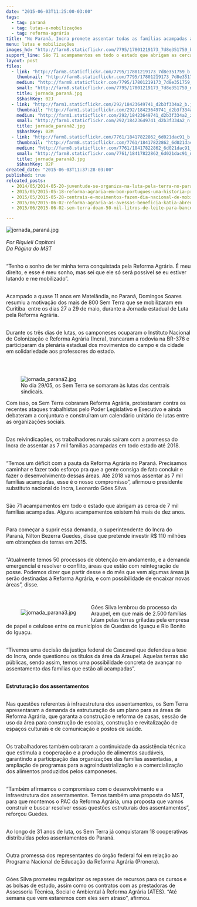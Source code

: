 ```yaml
---
date: "2015-06-03T11:25:00-03:00"
tags:
  - tag: paraná
  - tag: lutas-e-mobilizações
  - tag: reforma-agrária
title: "No Paraná, Incra promete assentar todas as famílias acampadas até 2018"
menu: lutas e mobilizações
images_hd: "http://farm8.staticflickr.com/7795/17801219173_7d8e351759_b.jpg"
support_line: São 71 acampamentos em todo o estado que abrigam as cerca de 7 mil famílias acampadas. Alguns acampamentos existem há mais de dez anos.
layout: post
files:
  - link: "http://farm8.staticflickr.com/7795/17801219173_7d8e351759_b.jpg"
    thumbnail: "http://farm8.staticflickr.com/7795/17801219173_7d8e351759_t.jpg"
    medium: "http://farm8.staticflickr.com/7795/17801219173_7d8e351759_z.jpg"
    small: "http://farm8.staticflickr.com/7795/17801219173_7d8e351759_n.jpg"
    title: jornada_paraná.jpg
    $$hashKey: 02J
  - link: "http://farm1.staticflickr.com/292/18423649741_d2b3f334a2_b.jpg"
    thumbnail: "http://farm1.staticflickr.com/292/18423649741_d2b3f334a2_t.jpg"
    medium: "http://farm1.staticflickr.com/292/18423649741_d2b3f334a2_z.jpg"
    small: "http://farm1.staticflickr.com/292/18423649741_d2b3f334a2_n.jpg"
    title: jornada_paraná2.jpg
    $$hashKey: 02M
  - link: "http://farm8.staticflickr.com/7761/18417822862_6d021dac91_b.jpg"
    thumbnail: "http://farm8.staticflickr.com/7761/18417822862_6d021dac91_t.jpg"
    medium: "http://farm8.staticflickr.com/7761/18417822862_6d021dac91_z.jpg"
    small: "http://farm8.staticflickr.com/7761/18417822862_6d021dac91_n.jpg"
    title: jornada_paraná3.jpg
    $$hashKey: 02P
created_date: "2015-06-03T11:37:28-03:00"
published: true
releated_posts:
  - 2014/05/2014-05-20-juventude-se-organiza-na-luta-pela-terra-no-parana.md-e
  - 2015/05/2015-05-18-reforma-agraria-em-bom-portugues-uma-historia-premiada.md
  - 2015/05/2015-05-28-centrais-e-movimentos-fazem-dia-nacional-de-mobilizacao-contra-projeto-da-terceirizacao.md
  - 2015/06/2015-06-02-reforma-agraria-as-avessas-beneficia-katia-abreu.md
  - 2015/06/2015-06-02-sem-terra-doam-50-mil-litros-de-leite-para-banco-de-alimentos-de-sc.md

---
```

<p><img alt="jornada_paraná.jpg" src="http://farm8.staticflickr.com/7795/17801219173_7d8e351759_b.jpg" /><br />
<br />
<em>Por Riquieli Capitani<br />
Da P&aacute;gina do MST</em></p>

<p><br />
&ldquo;Tenho o sonho de ter minha terra conquistada pela Reforma Agr&aacute;ria. &Eacute; meu direito, e esse &eacute; meu sonho, mas sei que ele s&oacute; ser&aacute; poss&iacute;vel se eu estiver lutando e me mobilizado&rdquo;.</p>

<p><br />
Acampado a quase 11 anos em Matel&acirc;ndia, no Paran&aacute;, Domingos Soares resumiu a motiva&ccedil;&atilde;o dos mais de 800 Sem Terra que se mobilizaram em Curitiba&nbsp; entre os dias 27 a 29 de maio, durante a Jornada estadual de Luta pela Reforma Agr&aacute;ria.</p>

<p><br />
Durante os tr&ecirc;s dias de lutas, os camponeses ocuparam o Instituto Nacional de Coloniza&ccedil;&atilde;o e Reforma Agr&aacute;ria (Incra), trancaram a rodovia na BR-376 e participaram da plen&aacute;ria estadual dos movimentos do campo e da cidade em solidariedade aos professores do estado.</p>

<p>&nbsp;</p>

<figure class="image" style="float:right"><img alt="jornada_paraná2.jpg" src="http://farm1.staticflickr.com/292/18423649741_d2b3f334a2_b.jpg" />
<figcaption>No dia 29/05, os Sem Terra se somaram &agrave;s lutas das centrais sindicais.</figcaption>
</figure>

<p>Com isso, os Sem Terra cobraram Reforma Agr&aacute;ria, protestaram contra os recentes ataques trabalhistas pelo Poder Legislativo e Executivo e ainda debateram a conjuntura e constru&iacute;ram um calend&aacute;rio unit&aacute;rio de lutas entre as organiza&ccedil;&otilde;es sociais.</p>

<p><br />
Das reivindica&ccedil;&otilde;es, os trabalhadores rurais sa&iacute;ram com a promessa do Incra de assentar as 7 mil fam&iacute;lias acampadas em todo estado at&eacute; 2018. &nbsp;</p>

<p><br />
&ldquo;Temos um d&eacute;ficit com a pauta da Reforma Agr&aacute;ria no Paran&aacute;. Precisamos caminhar e fazer todo esfor&ccedil;o pra que a gente consiga de fato concluir e fazer o desenvolvimento dessas &aacute;reas. At&eacute; 2018 vamos assentar as 7 mil fam&iacute;lias acampadas, esse &eacute; o nosso compromisso&rdquo;, afirmou o presidente substituto nacional do Incra, Leonardo G&oacute;es Silva.</p>

<p><br />
S&atilde;o 71 acampamentos em todo o estado que abrigam as cerca de 7 mil fam&iacute;lias acampadas. Alguns acampamentos existem h&aacute; mais de dez anos.</p>

<p><br />
Para come&ccedil;ar a suprir essa demanda, o superintendente do Incra do Paran&aacute;, Nilton Bezerra Guedes, disse que pretende investir R$ 110 milh&otilde;es em obten&ccedil;&otilde;es de terras em 2015.</p>

<p><br />
&ldquo;Atualmente temos 50 processos de obten&ccedil;&atilde;o em andamento, e a demanda emergencial &eacute; resolver o conflito, &aacute;reas que est&atilde;o com reintegra&ccedil;&atilde;o de posse. Podemos dizer que partir desse e do m&ecirc;s que vem algumas &aacute;reas j&aacute; ser&atilde;o destinadas &agrave; Reforma Agr&aacute;ria, e com possibilidade de encaixar novas &aacute;reas&rdquo;, disse.</p>

<p>&nbsp;</p>

<figure class="image" style="float:left"><img alt="jornada_paraná3.jpg" src="http://farm8.staticflickr.com/7761/18417822862_6d021dac91_b.jpg" />
<figcaption></figcaption>
</figure>

<p>G&oacute;es Silva lembrou do processo da Araupel, em que mais de 2.500 fam&iacute;lias lutam pelas terras griladas pela empresa de papel e celulose entre os munic&iacute;pios de Quedas do Igua&ccedil;u e Rio Bonito do Igua&ccedil;u.</p>

<p><br />
&ldquo;Tivemos uma decis&atilde;o da justi&ccedil;a federal de Cascavel que defendeu a tese do Incra, onde questionou os t&iacute;tulos da &aacute;rea da Araupel. Aquelas terras s&atilde;o p&uacute;blicas, sendo assim, temos uma possibilidade concreta de avan&ccedil;ar no assentamento das fam&iacute;lias que est&atilde;o ali acampadas&rdquo;.</p>

<p><br />
<strong>Estrutura&ccedil;&atilde;o dos assentamentos</strong></p>

<p><br />
Nas quest&otilde;es referentes &agrave; infraestrutura dos assentamentos, os Sem Terra apresentaram a demanda da estrutura&ccedil;&atilde;o de um plano para as &aacute;reas de Reforma Agr&aacute;ria, que garanta a constru&ccedil;&atilde;o e reforma de casas, sess&atilde;o de uso da &aacute;rea para constru&ccedil;&atilde;o de escolas, constru&ccedil;&atilde;o e revitaliza&ccedil;&atilde;o de espa&ccedil;os culturais e de comunica&ccedil;&atilde;o e postos de sa&uacute;de.</p>

<p><br />
Os trabalhadores tamb&eacute;m cobraram a continuidade da assist&ecirc;ncia t&eacute;cnica que estimula a coopera&ccedil;&atilde;o e a produ&ccedil;&atilde;o de alimentos saud&aacute;veis, garantindo a participa&ccedil;&atilde;o das organiza&ccedil;&otilde;es das fam&iacute;lias assentadas, a amplia&ccedil;&atilde;o de programas para a agroindustrializa&ccedil;&atilde;o e a comercializa&ccedil;&atilde;o dos alimentos produzidos pelos camponeses.</p>

<p><br />
&ldquo;Tamb&eacute;m afirmamos o compromisso com o desenvolvimento e a infraestrutura dos assentamentos. Temos tamb&eacute;m uma proposta do MST, para que montemos o PAC da Reforma Agr&aacute;ria, uma proposta que vamos construir e buscar resolver essas quest&otilde;es estruturais dos assentamentos&rdquo;, refor&ccedil;ou Guedes.</p>

<p><br />
Ao longo de 31 anos de luta, os Sem Terra j&aacute; conquistaram 18 cooperativas distribu&iacute;das pelos assentamentos do Paran&aacute;.</p>

<p><br />
Outra promessa dos representantes do &oacute;rg&atilde;o federal foi em rela&ccedil;&atilde;o ao Programa Nacional de Educa&ccedil;&atilde;o da Reforma Agr&aacute;ria (Pronera).</p>

<p><br />
G&oacute;es Silva prometeu regularizar os repasses de recursos para os cursos e as bolsas de estudo, assim como os contratos com as prestadoras de Assessoria T&eacute;cnica, Social e Ambiental &agrave; Reforma Agr&aacute;ria (ATES). &ldquo;At&eacute; semana que vem estaremos com eles sem atraso&rdquo;, afirmou.</p>
